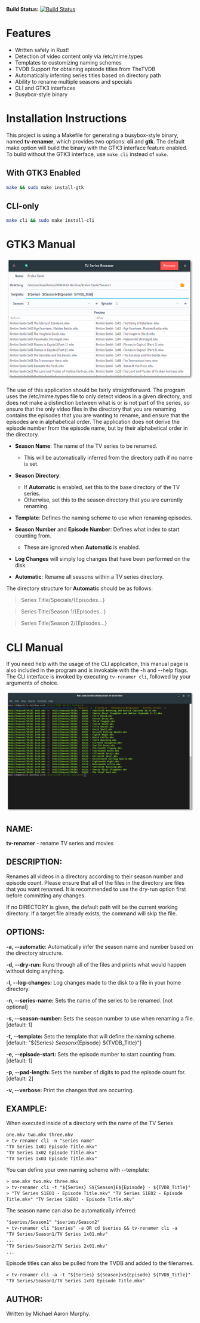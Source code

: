 **Build Status:** [![Build Status](https://travis-ci.org/mmstick/tv-renamer.png?branch=master)](https://travis-ci.org/mmstick/tv-renamer)

# Features

- Written safely in Rust!
- Detection of video content only via /etc/mime.types
- Templates to customizing naming schemes
- TVDB Support for obtaining episode titles from TheTVDB
- Automatically inferring series titles based on directory path
- Ability to rename multiple seasons and specials
- CLI and GTK3 interfaces
- Busybox-style binary

# Installation Instructions

This project is using a Makefile for generating a busybox-style binary, named **tv-renamer**, which provides two options: **cli** and **gtk**. The default make option will build the binary with the GTK3 interface feature enabled. To build without the GTK3 interface, use `make cli` instead of `make`.

## With GTK3 Enabled

```sh
make && sudo make install-gtk
```

## CLI-only

```sh
make cli && sudo make install-cli
```

# GTK3 Manual

![GTK3 Screenshot](screenshot-gtk3.png)

The use of this application should be fairly straightforward. The program uses the /etc/mime.types file to only detect videos in a given directory, and does not make a distinction between what is or is not part of the series, so ensure that the only video files in the directory that you are renaming contains the episodes that you are wanting to rename, and ensure that the episodes are in alphabetical order. The application does not derive the episode number from the episode name, but by their alphabetical order in the directory.

- **Season Name**: The name of the TV series to be renamed.
  - This will be automatically inferred from the directory path if no name is set.


- **Season Directory**:
  - If **Automatic** is enabled, set this to the base directory of the TV series.
  - Otherwise, set this to the season directory that you are currently renaming.


- **Template**: Defines the naming scheme to use when renaming episodes.


- **Season Number** and **Episode Number**: Defines what index to start counting from.
  - These are ignored when **Automatic** is enabled.


- **Log Changes** will simply log changes that have been performed on the disk.


- **Automatic**: Rename all seasons within a TV series directory.

The directory structure for **Automatic** should be as follows:

> Series Title/Specials/{Episodes...}

> Series Title/Season 1/{Episodes...}

> Series Title/Season 2/{Episodes...}

# CLI Manual

If you need help with the usage of the CLI application, this manual page is also included in the program and is invokable with the -h and --help flags. The CLI interface is invoked by executing `tv-renamer cli`, followed by your arguments of choice.

![CLI Screenshot](screenshot-cli.png)

## NAME:

**tv-renamer** - rename TV series and movies

## DESCRIPTION:

Renames all videos in a directory according to their season number and episode count. Please ensure that all of the files in the directory are files that you want renamed. It is recommended to use the dry-run option first before committing any changes.

If no DIRECTORY is given, the default path will be the current working directory. If a target file already exists, the command will skip the file.

## OPTIONS:

**-a, --automatic**: Automatically infer the season name and number based on the directory structure.

**-d, --dry-run:** Runs through all of the files and prints what would happen without doing anything.

**-l, --log-changes:** Log changes made to the disk to a file in your home directory.

**-n, --series-name:** Sets the name of the series to be renamed. [not optional]

**-s, --season-number:** Sets the season number to use when renaming a file. [default: 1]

**-t, --template:** Sets the template that will define the naming scheme. [default: "${Series} ${Season}x${Episode} ${TVDB_Title}"]

**-e, --episode-start:** Sets the episode number to start counting from. [default: 1]

**-p, --pad-length:** Sets the number of digits to pad the episode count for. [default: 2]

**-v, --verbose:** Print the changes that are occurring.

## EXAMPLE:

When executed inside of a directory with the name of the TV Series

```
one.mkv two.mkv three.mkv
> tv-renamer cli -n "series name"
"TV Series 1x01 Episode Title.mkv"
"TV Series 1x02 Episode Title.mkv"
"TV Series 1x03 Episode Title.mkv"
```

You can define your own naming scheme with --template:

```
> one.mkv two.mkv three.mkv
> tv-renamer cli -t "${Series} S${Season}E${Episode} - ${TVDB_Title}"
> "TV Series S1E01 - Episode Title.mkv" "TV Series S1E02 - Episode Title.mkv" "TV Series S1E03 - Episode Title.mkv"
```

The season name can also be automatically inferred:

```
"$series/Season1" "$series/Season2"
> tv-renamer cli "$series" -a OR cd $series && tv-renamer cli -a
"TV Series/Season1/TV Series 1x01.mkv"
...
"TV Series/Season2/TV Series 2x01.mkv"
...
```

Episode titles can also be pulled from the TVDB and added to the filenames.

```
> tv-renamer cli -a -t "${Series} ${Season}x${Episode} ${TVDB_Title}"
"TV Series/Season1/TV Series 1x01 Episode Title.mkv"
```

## AUTHOR:

Written by Michael Aaron Murphy.
